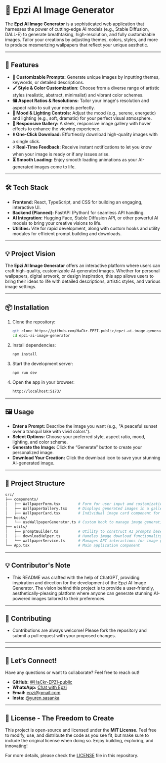 # 🌟 Epzi AI Image Generator

The **Epzi AI Image Generator** is a sophisticated web application that harnesses the power of cutting-edge AI models (e.g., Stable Diffusion, DALL-E) to generate breathtaking, high-resolution, and fully customizable images. Tailor your creations by adjusting themes, colors, styles, and more to produce mesmerizing wallpapers that reflect your unique aesthetic.

---

## 🚀 **Features**

- **🎨 Customizable Prompts:** Generate unique images by inputting themes, keywords, or detailed descriptions.
- **🖌️ Style & Color Customization:** Choose from a diverse range of artistic styles (realistic, abstract, minimalist) and vibrant color schemes.
- **🖼️ Aspect Ratios & Resolutions:** Tailor your image's resolution and aspect ratio to suit your needs perfectly.
- **🌈 Mood & Lighting Controls:** Adjust the mood (e.g., serene, energetic) and lighting (e.g., soft, dramatic) for your perfect visual atmosphere.
- **📸 Responsive Gallery:** A sleek, responsive image gallery with hover effects to enhance the viewing experience.
- **⬇️ One-Click Download:** Effortlessly download high-quality images with a single click.
- **⚡ Real-Time Feedback:** Receive instant notifications to let you know when your image is ready or if any issues arise.
- **⏳ Smooth Loading:** Enjoy smooth loading animations as your AI-generated images come to life.

---

## 🛠️ **Tech Stack**

- **Frontend:** React, TypeScript, and CSS for building an engaging, interactive UI.
- **Backend (Planned):** FastAPI (Python) for seamless API handling.
- **AI Integration:** Hugging Face, Stable Diffusion API, or other powerful AI models to bring your creative visions to life.
- **Utilities:** Vite for rapid development, along with custom hooks and utility modules for efficient prompt building and downloads.

---

## 💡 **Project Vision**

The **Epzi AI Image Generator** offers an interactive platform where users can craft high-quality, customizable AI-generated images. Whether for personal wallpapers, digital artwork, or design inspiration, this app allows users to bring their ideas to life with detailed descriptions, artistic styles, and various image settings.

---

## 📦 **Installation**

1. Clone the repository:
    ```bash
    git clone https://github.com/HaCkr-EPZI-public/epzi-ai-image-generator.git
    cd epzi-ai-image-generator
    ```
2. Install dependencies:
    ```bash
    npm install
    ```
3. Start the development server:
    ```bash
    npm run dev
    ```
4. Open the app in your browser:
    ```bash
    http://localhost:5173/
    ```

---

## 🖼️ **Usage**

- **Enter a Prompt:** Describe the image you want (e.g., "A peaceful sunset over a tranquil lake with vivid colors").
- **Select Options:** Choose your preferred style, aspect ratio, mood, lighting, and color scheme.
- **Generate the Image:** Click the “Generate” button to create your personalized image.
- **Download Your Creation:** Click the download icon to save your stunning AI-generated image.

---

## 📁 **Project Structure**

```bash
src/
├── components/
│   ├── WallpaperForm.tsx        # Form for user input and customization options
│   ├── WallpaperGallery.tsx     # Displays generated images in a gallery layout
│   ├── WallpaperCard.tsx        # Individual image card component for the gallery
├── hooks/
│   └── useWallpaperGenerator.ts # Custom hook to manage image generation logic
├── utils/
│   ├── promptBuilder.ts         # Utility to construct AI prompts based on user input
│   ├── downloadHelper.ts        # Handles image download functionality
│   └── wallpaperService.ts      # Manages API interactions for image generation
└── App.tsx                      # Main application component
```

---

## 💡 **Contributor's Note**

- This README was crafted with the help of ChatGPT, providing inspiration and direction for the development of the Epzi AI Image Generator. The vision behind this project is to provide a user-friendly, aesthetically-pleasing platform where anyone can generate stunning AI-powered images tailored to their preferences.

---

## 🤝 **Contributing**

- Contributions are always welcome! Please fork the repository and submit a pull request with your proposed changes.

---

---

## 📧 **Let’s Connect!**

Have any questions or want to collaborate? Feel free to reach out! 

- **GitHub:** [@HaCkr-EPZI-public](https://github.com/HaCkr-EPZI-public)
- **WhatsApp:** [Chat with Epzi](https://wa.me/+94759554531)
- **Email:** [epzi@gmail.com](king.mahasona.cewq@gmail.com)
- **Insta:** [@yuren.sasanka](https://www.instagram.com/yuren.sasanka/)

---

## 📝 **License - The Freedom to Create**

This project is open-source and licensed under the **MIT License**. Feel free to modify, use, and distribute the code as you see fit, but make sure to include the original license when doing so. Enjoy building, exploring, and innovating!

For more details, please check the [LICENSE](LICENSE) file in this repository.

